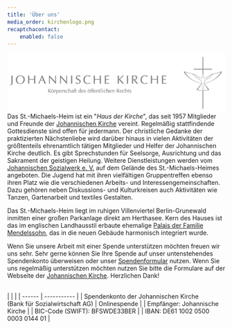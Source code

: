 ```yaml
---
title: 'Über uns'
media_order: kirchenlogo.png
recaptchacontact:
    enabled: false
---
```


[![Johannische Kirche](kirchenlogo.png?classes=center)](http://www.johannische-kirche.org)
Das St.-Michaels-Heim ist ein "_Haus der Kirche_", das seit 1957 Mitglieder und Freunde der [Johannischen Kirche](https://www.johannische-kirche.org) vereint. Regelmäßig stattfindende Gottesdienste sind offen für jedermann. Der christliche Gedanke der praktizierten Nächstenliebe wird darüber hinaus in vielen Aktivitäten der größtenteils ehrenamtlich tätigen Mitglieder und Helfer der Johannischen Kirche deutlich. Es gibt Sprechstunden für Seelsorge, Ausrichtung und das Sakrament der geistigen Heilung.
Weitere Dienstleistungen werden vom [Johannischen Sozialwerk e. V.](https://www.johannisches-sozialwerk.de/) auf dem Gelände des St.-Michaels-Heimes angeboten. Die Jugend hat mit ihren vielfältigen Gruppentreffen ebenso ihren Platz wie die verschiedenen Arbeits- und Interessengemeinschaften. Dazu gehören neben Diskussions- und Kulturkreisen auch Aktivitäten wie Tanzen, Gartenarbeit und textiles Gestalten.

Das St.-Michaels-Heim liegt im ruhigen Villenviertel Berlin-Grunewald inmitten einer großen Parkanlage direkt am Herthasee. Kern des Hauses ist das im englischen Landhausstil erbaute ehemalige [Palais der Familie Mendelssohn](https://de.wikipedia.org/wiki/Palais_Mendelssohn), das in die neuen Gebäude harmonisch integriert wurde.

Wenn Sie unsere Arbeit mit einer Spende unterstützen möchten freuen wir uns sehr. Sehr gerne können Sie Ihre Spende auf unser untenstehendes Spendenkonto überweisen oder unser [Spendenformular](https://secure.spendenbank.de/form/3469) nutzen. Wenn Sie uns regelmäßig unterstützen möchten nutzen Sie bitte die Formulare auf der Webseite der [Johannischen Kirche](https://www.johannische-kirche.org/wir-ueber-uns/aufbau-ordnung/finanzen.html). Herzlichen Dank!

<br>
|  |  |
| ------ | ----------- |
| Spendenkonto der Johannischen Kirche <font color="white">.     .</font><br>(Bank für Sozialwirtschaft AG) | Onlinespende |
| Empfänger: Johannische Kirche |
| BIC-Code (SWIFT): BFSWDE33BER |
| IBAN: DE61 1002 0500 0003 0144 01 |

